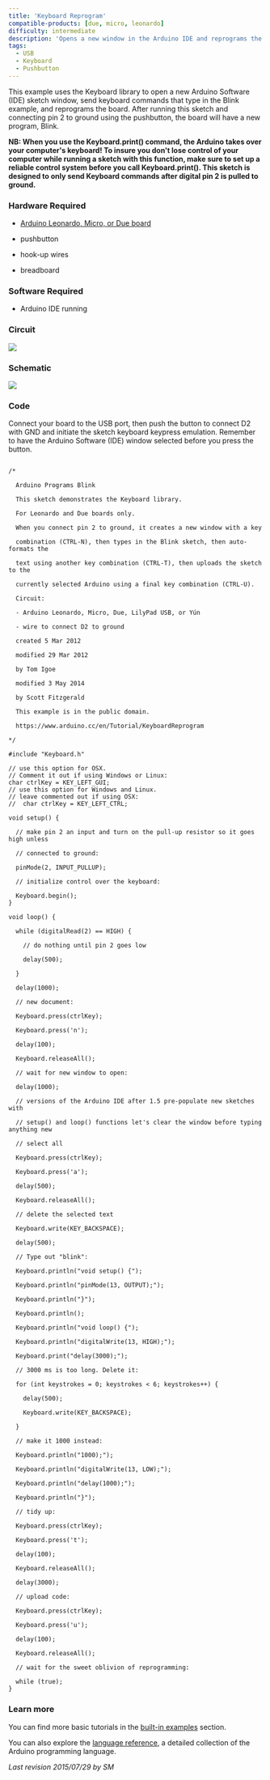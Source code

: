 ```yaml
---
title: 'Keyboard Reprogram'
compatible-products: [due, micro, leonardo]
difficulty: intermediate
description: 'Opens a new window in the Arduino IDE and reprograms the Leonardo with a simple blink program.'
tags: 
  - USB
  - Keyboard
  - Pushbutton
---
```


This example uses the Keyboard library to open a new Arduino Software (IDE) sketch window, send keyboard commands that type in the Blink example, and reprograms the board. After running this sketch and connecting pin 2 to ground using the pushbutton, the board will have a new program, Blink.

**NB:  When you use the Keyboard.print() command, the Arduino takes over your computer's keyboard! To insure you don't lose control of your computer while running a sketch with this function, make sure to set up a reliable control system before you call Keyboard.print(). This sketch is designed to only send Keyboard commands after digital pin 2 is pulled to ground.**

### Hardware Required

- [Arduino Leonardo, Micro, or Due board](https://store.arduino.cc/collections/boards-modules)

- pushbutton

- hook-up wires

- breadboard

### Software Required

- Arduino IDE running

### Circuit


![](assets/circuit.png)


### Schematic

![](assets/schematic.png)

### Code

Connect your board to the USB port, then push the button to connect D2 with GND and initiate the sketch keyboard keypress emulation. Remember to have the Arduino Software (IDE) window selected before you press the button.

```arduino

/*

  Arduino Programs Blink

  This sketch demonstrates the Keyboard library.

  For Leonardo and Due boards only.

  When you connect pin 2 to ground, it creates a new window with a key

  combination (CTRL-N), then types in the Blink sketch, then auto-formats the

  text using another key combination (CTRL-T), then uploads the sketch to the

  currently selected Arduino using a final key combination (CTRL-U).

  Circuit:

  - Arduino Leonardo, Micro, Due, LilyPad USB, or Yún

  - wire to connect D2 to ground

  created 5 Mar 2012

  modified 29 Mar 2012

  by Tom Igoe

  modified 3 May 2014

  by Scott Fitzgerald

  This example is in the public domain.

  https://www.arduino.cc/en/Tutorial/KeyboardReprogram

*/

#include "Keyboard.h"

// use this option for OSX.
// Comment it out if using Windows or Linux:
char ctrlKey = KEY_LEFT_GUI;
// use this option for Windows and Linux.
// leave commented out if using OSX:
//  char ctrlKey = KEY_LEFT_CTRL;

void setup() {

  // make pin 2 an input and turn on the pull-up resistor so it goes high unless

  // connected to ground:

  pinMode(2, INPUT_PULLUP);

  // initialize control over the keyboard:

  Keyboard.begin();
}

void loop() {

  while (digitalRead(2) == HIGH) {

    // do nothing until pin 2 goes low

    delay(500);

  }

  delay(1000);

  // new document:

  Keyboard.press(ctrlKey);

  Keyboard.press('n');

  delay(100);

  Keyboard.releaseAll();

  // wait for new window to open:

  delay(1000);

  // versions of the Arduino IDE after 1.5 pre-populate new sketches with

  // setup() and loop() functions let's clear the window before typing anything new

  // select all

  Keyboard.press(ctrlKey);

  Keyboard.press('a');

  delay(500);

  Keyboard.releaseAll();

  // delete the selected text

  Keyboard.write(KEY_BACKSPACE);

  delay(500);

  // Type out "blink":

  Keyboard.println("void setup() {");

  Keyboard.println("pinMode(13, OUTPUT);");

  Keyboard.println("}");

  Keyboard.println();

  Keyboard.println("void loop() {");

  Keyboard.println("digitalWrite(13, HIGH);");

  Keyboard.print("delay(3000);");

  // 3000 ms is too long. Delete it:

  for (int keystrokes = 0; keystrokes < 6; keystrokes++) {

    delay(500);

    Keyboard.write(KEY_BACKSPACE);

  }

  // make it 1000 instead:

  Keyboard.println("1000);");

  Keyboard.println("digitalWrite(13, LOW);");

  Keyboard.println("delay(1000);");

  Keyboard.println("}");

  // tidy up:

  Keyboard.press(ctrlKey);

  Keyboard.press('t');

  delay(100);

  Keyboard.releaseAll();

  delay(3000);

  // upload code:

  Keyboard.press(ctrlKey);

  Keyboard.press('u');

  delay(100);

  Keyboard.releaseAll();

  // wait for the sweet oblivion of reprogramming:

  while (true);
}
```

### Learn more

You can find more basic tutorials in the [built-in examples](/built-in-examples) section.

You can also explore the [language reference](https://www.arduino.cc/reference/en/), a detailed collection of the Arduino programming language.

*Last revision 2015/07/29 by SM*